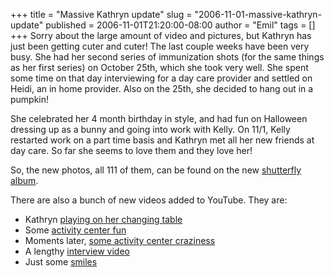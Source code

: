 +++
title = "Massive Kathryn update"
slug = "2006-11-01-massive-kathryn-update"
published = 2006-11-01T21:20:00-08:00
author = "Emil"
tags = []
+++
Sorry about the large amount of video and pictures, but Kathryn has just
been getting cuter and cuter! The last couple weeks have been very busy.
She had her second series of immunization shots (for the same things as
her first series) on October 25th, which she took very well. She spent
some time on that day interviewing for a day care provider and settled
on Heidi, an in home provider. Also on the 25th, she decided to hang out
in a pumpkin!  
  
She celebrated her 4 month birthday in style, and had fun on Halloween
dressing up as a bunny and going into work with Kelly. On 11/1, Kelly
restarted work on a part time basis and Kathryn met all her new friends
at day care. So far she seems to love them and they love her!  
  
So, the new photos, all 111 of them, can be found on the new [shutterfly
album](http://kathrynmarie.shutterfly.com/action/pictures?a=67b0de21b3201b10e45f).  
  
There are also a bunch of new videos added to YouTube. They are:  

-   Kathryn [playing on her changing
    table](http://www.youtube.com/watch?v=YzIuNAo7nCA)
-   Some [activity center
    fun](http://www.youtube.com/watch?v=NbEnS5mJsPU)
-   Moments later, [some activity center
    craziness](http://www.youtube.com/watch?v=69W4P5oyrGs)
-   A lengthy [interview
    video](http://www.youtube.com/watch?v=Ltj3su2YN84)
-   Just some [smiles](http://www.youtube.com/watch?v=93IOGpiaDu8)
